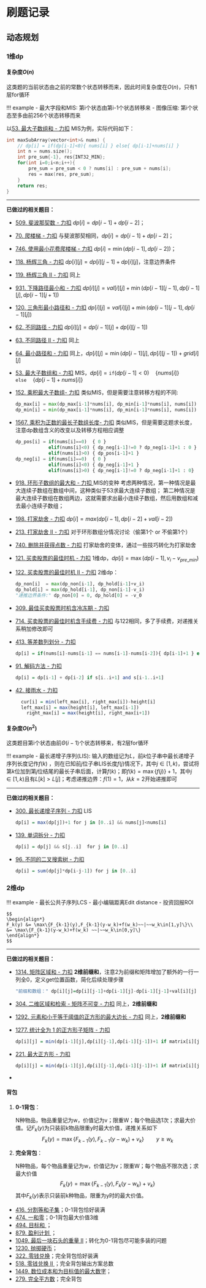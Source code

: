 # 刷题记录

## 动态规划

### 1维dp

#### 复杂度$O(n)$

这类题的当前状态由之前的常数个状态转移而来，因此时间复杂度在$O(n)$，只有1层for循环

!!! example
	- 最大字段和MIS: 第i个状态由第i-1个状态转移来
	- 图像压缩: 第i个状态至多由前256个状态转移而来

以[53. 最大子数组和 - 力扣](https://leetcode.cn/problems/maximum-subarray/) MIS为例，实际代码如下：

```C++
int maxSubArray(vector<int>& nums) {
    // dp[i] = if(dp[i-1]<0){ nums[i] } else{ dp[i-1]+nums[i] }
    int n = nums.size();
    int pre_sum{-1}, res{INT32_MIN};
    for(int i=0;i<n;i++){
        pre_sum = pre_sum < 0 ? nums[i] : pre_sum + nums[i];
        res = max(res, pre_sum);
    }
    return res;
}
```

---

**已做过的相关题目：**


- [509. 斐波那契数 - 力扣](https://leetcode.cn/problems/fibonacci-number/) $dp[i] = dp[i-1]+dp[i-2]$；

- [70. 爬楼梯 - 力扣](https://leetcode.cn/problems/climbing-stairs/) 与斐波那契相同，$dp[i] = dp[i-1]+dp[i-2]$；

- [746. 使用最小花费爬楼梯 - 力扣](https://leetcode.cn/problems/min-cost-climbing-stairs/) $dp[i] = \min(dp[i-1], dp[i-2])$；

- [118. 杨辉三角 - 力扣](https://leetcode.cn/problems/pascals-triangle/) $dp[i][j] = dp[i][j-1]+dp[i][j]$，注意边界条件

- [119. 杨辉三角 II - 力扣](https://leetcode.cn/problems/pascals-triangle-ii/) 同上

- [931. 下降路径最小和 - 力扣](https://leetcode.cn/problems/minimum-falling-path-sum/)  $dp[i][j] = val[i][j]+\min (dp[i-1][j-1],dp[i-1][j],dp[i-1][j+1])$

- [120. 三角形最小路径和 - 力扣](https://leetcode.cn/problems/triangle/)  $dp[i][j] = val[i][j]+\min (dp[i-1][j-1],dp[i-1][j])$

- [62. 不同路径 - 力扣](https://leetcode.cn/problems/unique-paths/) $dp[i][j] = dp[i-1][j]+dp[i][j-1])$

- [63. 不同路径 II - 力扣](https://leetcode.cn/problems/unique-paths-ii/) 同上

- [64. 最小路径和 - 力扣](https://leetcode.cn/problems/minimum-path-sum/) 同上，$dp[i][j] = \min(dp[i-1][j], dp[i][j-1])+grid[i][j]$

- [53. 最大子数组和 - 力扣](https://leetcode.cn/problems/maximum-subarray/) MIS，$dp[i] = \texttt{if}(dp[i-1]<0)\quad\{nums[i]\}\quad\texttt{else}\quad\{dp[i-1]+nums[i] \}$

- [152. 乘积最大子数组- 力扣](https://leetcode.cn/problems/maximum-product-subarray/solution/) 类似MIS，但是需要注意转移方程的不同:

    ```python
    dp_max[i] = max(dp_max[i-1]*nums[i], dp_min[i-1]*nums[i], nums[i])
    dp_min[i] = min(dp_max[i-1]*nums[i], dp_min[i-1]*nums[i], nums[i])
    ```

- [1567. 乘积为正数的最长子数组长度- 力扣](https://leetcode.cn/problems/maximum-length-of-subarray-with-positive-product/solution/) 类似MIS，但是需要这题求长度，注意dp数组含义的改变以及转移方程相应调整

    ```python
    dp_pos[i] = if(nums[i]==0)  { 0 }
    			elif(nums[i]<0) { dp_neg[i-1]!=0 ? dp_neg[i-1]+1 : 0 }
    			elif(nums[i]>0) { dp_pos[i-1]+1 }
    dp_neg[i] = if(nums[i]==0)  { 0 }
    			elif(nums[i]<0) { dp_neg[i-1]+1 }
    			elif(nums[i]>0) { dp_neg[i-1]!=0 ? dp_neg[i-1]+1 : 0}
    ```

- [918. 环形子数组的最大和 - 力扣 ](https://leetcode.cn/problems/maximum-sum-circular-subarray/) MIS的变种
  考虑两种情况，第一种情况是最大连续子数组在数组中间，这种类似于53求最大连续子数组；
  第二种情况是最大连续子数组在数组两边，这就需要求出最小连续子数组，然后用数组和减去最小连续子数组；
  
- [198. 打家劫舍 - 力扣](https://leetcode.cn/problems/house-robber/) $dp[i] = max(dp[i-1], dp[i-2]+val[i-2])$
  
- [213. 打家劫舍 II - 力扣](https://leetcode.cn/problems/house-robber-ii/) 对于环形数组分情况讨论（偷第1个 or 不偷第1个）

- [740. 删除并获得点数 - 力扣](https://leetcode.cn/problems/delete-and-earn/) 打家劫舍的变体，通过一些技巧转化为打家劫舍

- [121. 买卖股票的最佳时机 - 力扣](https://leetcode.cn/problems/best-time-to-buy-and-sell-stock/) 1维dp，$dp[i] = \max(dp[i-1],v_i - v_{pre\_min})$

- [122. 买卖股票的最佳时机 II - 力扣](https://leetcode.cn/problems/best-time-to-buy-and-sell-stock-ii/submissions/) 2维dp：
	
	```python
	dp_non[i]  = max(dp_non[i-1], dp_hold[i-1]+v_i)
	dp_hold[i] = max(dp_hold[i-1], dp_non[i-1]-v_i)
	"递推边界条件:" dp_non[0] = 0, dp_hold[0] = -v_0
	```
  
- [309. 最佳买卖股票时机含冷冻期 - 力扣](https://leetcode.cn/problems/best-time-to-buy-and-sell-stock-with-cooldown/) 

- [714. 买卖股票的最佳时机含手续费 - 力扣](https://leetcode.cn/problems/best-time-to-buy-and-sell-stock-with-transaction-fee/) 与122相同，多了手续费，对递推关系稍加修改即可

- [413. 等差数列划分 - 力扣](https://leetcode.cn/problems/arithmetic-slices/) 

    ```haskell
    dp[i] = if(nums[i]-nums[i-1] == nums[i-1]-nums[i-2]){ dp[i-1]+1 } else{ 0 }
    ```
    
- [91. 解码方法 - 力扣](https://leetcode.cn/problems/decode-ways/)

    ```haskell
    dp[i] = dp[i-1] + dp[i-2] if s[i..i+1] and s[i-1..i+1]
    ```
    
- [42. 接雨水 - 力扣](https://leetcode.cn/problems/trapping-rain-water/)
	
  ```haskell
    cur[i] = min(left_max[i], right_max[i])-height[i]
    left_max[i] = max(height[i], left_max[i-1])
	  right_max[i] = max(height[i], right_max[i+1])
	```

#### 复杂度$O(n^2)$

这类题目第i个状态由前$\Theta(i-1)$个状态转移来，有2层for循环

!!! example
	- 最长递增子序列(LIS): 输入的数组记为$L$，前$k$位子串中最长递增子序列长度记作$f(k)$ ，则在已知前$j$位子串LIS长度$f(j)$情况下，其中$j\in [1,k)$，尝试将第$k$位加到第$j$位结尾的最长子串后面，计算$f(k)$；即$f(k) = \max\{f(j)\}+1$，其中$j\in[1,k)$且有$L[k]>L[j]$；考虑递推边界：$f(1) = 1$，从$k = 2$开始递推即可

---

**已做过的相关题目：**

- [300. 最长递增子序列 - 力扣](https://leetcode.cn/problems/longest-increasing-subsequence/) LIS

    ```haskell
    dp[i] = max(dp[j])+1 for j in [0..i] && nums[j]<nums[i]
    ```
    
- [139. 单词拆分 - 力扣](https://leetcode.cn/problems/word-break/) 

    ```haskell
    dp[i] = dp[j] && s[j..i]  for j in [0..i]
    ```
    
- [96. 不同的二叉搜索树 - 力扣](https://leetcode.cn/problems/unique-binary-search-trees/)

    ```haskell
    dp[i] = sum(dp[j]*dp[i-j-1]) for j in [0..i]
    ```



### 2维dp

!!! example
    - 最长公共子序列LCS
    - 最小编辑距离Edit distance
    - 投资回报ROI
    
    $$
    \begin{align*}
    F_k(y) &= \max\{F_{k-1}(y),F_{k-1}(y-w_k)+f(w_k)~~|~~w_k\in[1,y]\}\\
    &= \max\{F_{k-1}(y-w_k)+f(w_k) ~~|~~w_k\in[0,y]\}
    \end{align*}
    $$

---

**已做过的相关题目：**

- [1314. 矩阵区域和 - 力扣](https://leetcode.cn/problems/matrix-block-sum/) **2维前缀和**，注意2为前缀和矩阵增加了额外的一行一列全0，定义get位置函数，简化后续处理步骤

  ```haskell
  "前缀和数组：" dp[i][j]=dp[i][j-1]+dp[i-1][j]-dp[i-1][j-1]+val[i][j]
  ```

- [304. 二维区域和检索 - 矩阵不可变 - 力扣](https://leetcode.cn/problems/range-sum-query-2d-immutable/) 同上，**2维前缀和**

- [1292. 元素和小于等于阈值的正方形的最大边长 - 力扣](https://leetcode.cn/problems/maximum-side-length-of-a-square-with-sum-less-than-or-equal-to-threshold/) 同上，**2维前缀和**

- [1277. 统计全为 1 的正方形子矩阵 - 力扣](https://leetcode.cn/problems/count-square-submatrices-with-all-ones/) 

  ```haskell
  dp[i][j] = min(dp[i-1][j],dp[i][j-1],dp[i-1][j-1])+1 if matrix[i][j]==1
  ```

- [221. 最大正方形 - 力扣](https://leetcode.cn/problems/maximal-square/) 

  ```haskell
  dp[i][j] = min(dp[i-1][j],dp[i][j-1],dp[i-1][j-1])+1 if matrix[i][j]==1
  ```

- 



#### 背包

1. **0-1背包**：

	N种物品，物品重量记为w，价值记为v；限重W；每个物品选1次；求最大价值。记$F_k(y)$为只装前k物品限重y时最大价值，递推关系如下
   $$
   F_k(y) = \max\{F_{k-1}(y), F_{k-1}(y-w_k)+v_k\}\qquad y\geq w_k
   $$

2. **完全背包**：

	N种物品，每个物品重量记为w，价值记为v；限重W；每个物品不限次选；求最大价值
   $$
   F_k(y) = \max \{F_{k-1}(y), F_k(y-w_k)+v_k\}
   $$
   其中$F_k(y)$表示只装前k种物品，限重为y时的最大价值。


- [416. 分割等和子集](https://leetcode.cn/problems/partition-equal-subset-sum/)；0-1背包恰好装满
- [474. 一和零](https://leetcode-cn.com/problems/ones-and-zeroes)；0-1背包最大价值3维
- [494. 目标和 ](https://leetcode.cn/problems/target-sum/)；
- [879. 盈利计划 ](https://leetcode.cn/problems/profitable-schemes/)；
- [1049. 最后一块石头的重量 II](https://leetcode.cn/problems/last-stone-weight-ii/)；转化为0-1背包尽可能多装的问题
- [1230. 抛掷硬币](https://leetcode.cn/problems/toss-strange-coins/)；
- [322. 零钱兑换](https://leetcode-cn.com/problems/coin-change)；完全背包恰好装满
- [518. 零钱兑换 II ](https://leetcode-cn.com/problems/coin-change-2)；完全背包输出方案总数
- [1449. 数位成本和为目标值的最大数字](https://leetcode.cn/problems/form-largest-integer-with-digits-that-add-up-to-target/)；
- [279. 完全平方数](https://leetcode.cn/problems/perfect-squares/)；完全背包



